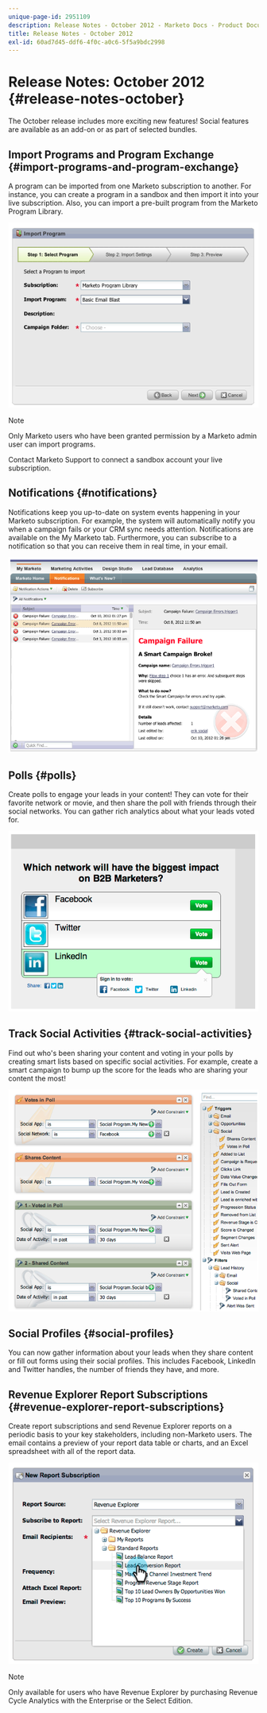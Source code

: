 ```yaml
---
unique-page-id: 2951109
description: Release Notes - October 2012 - Marketo Docs - Product Documentation
title: Release Notes - October 2012
exl-id: 60ad7d45-ddf6-4f0c-a0c6-5f5a9bdc2998
---
```

# Release Notes: October 2012 {#release-notes-october}

The October release includes more exciting new features! Social features are available as an add-on or as part of selected bundles.

## Import Programs and Program Exchange {#import-programs-and-program-exchange}

A program can be imported from one Marketo subscription to another. For instance, you can create a program in a sandbox and then import it into your live subscription. Also, you can import a pre-built program from the Marketo Program Library.

![](assets/image2014-9-23-10-3a46-3a42.png)

>[!NOTE]
>
>Only Marketo users who have been granted permission by a Marketo admin user can import programs.
>
>Contact Marketo Support to connect a sandbox account your live subscription.

## Notifications {#notifications}

Notifications keep you up-to-date on system events happening in your Marketo subscription. For example, the system will automatically notify you when a campaign fails or your CRM sync needs attention. Notifications are available on the My Marketo tab. Furthermore, you can subscribe to a notification so that you can receive them in real time, in your email.

![](assets/image2014-9-23-10-3a46-3a53.png)

## Polls {#polls}

Create polls to engage your leads in your content! They can vote for their favorite network or movie, and then share the poll with friends through their social networks. You can gather rich analytics about what your leads voted for.

![](assets/image2014-9-23-10-3a47-3a6.png)

## Track Social Activities {#track-social-activities}

Find out who's been sharing your content and voting in your polls by creating smart lists based on specific social activities. For example, create a smart campaign to bump up the score for the leads who are sharing your content the most!

![](assets/image2014-9-23-10-3a47-3a20.png)

## Social Profiles {#social-profiles}

You can now gather information about your leads when they share content or fill out forms using their social profiles. This includes Facebook, LinkedIn and Twitter handles, the number of friends they have, and more.

## Revenue Explorer Report Subscriptions {#revenue-explorer-report-subscriptions}

Create report subscriptions and send Revenue Explorer reports on a periodic basis to your key stakeholders, including non-Marketo users. The email contains a preview of your report data table or charts, and an Excel spreadsheet with all of the report data.

![](assets/image2014-9-23-10-3a47-3a33.png)

>[!NOTE]
>
>Only available for users who have Revenue Explorer by purchasing Revenue Cycle Analytics with the Enterprise or the Select Edition.
